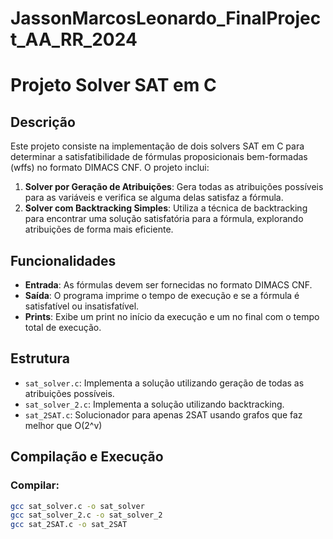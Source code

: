 # JassonMarcosLeonardo_FinalProject_AA_RR_2024

# Projeto Solver SAT em C

## Descrição

Este projeto consiste na implementação de dois solvers SAT em C para determinar a satisfatibilidade de fórmulas proposicionais bem-formadas (wffs) no formato DIMACS CNF. O projeto inclui:

1. **Solver por Geração de Atribuições**: Gera todas as atribuições possíveis para as variáveis e verifica se alguma delas satisfaz a fórmula.
2. **Solver com Backtracking Simples**: Utiliza a técnica de backtracking para encontrar uma solução satisfatória para a fórmula, explorando atribuições de forma mais eficiente.

## Funcionalidades

- **Entrada**: As fórmulas devem ser fornecidas no formato DIMACS CNF.
- **Saída**: O programa imprime o tempo de execução e se a fórmula é satisfatível ou insatisfatível.
- **Prints**: Exibe um print no início da execução e um no final com o tempo total de execução.

## Estrutura

- `sat_solver.c`: Implementa a solução utilizando geração de todas as atribuições possíveis.
- `sat_solver_2.c`: Implementa a solução utilizando backtracking.
- `sat_2SAT.c`: Solucionador para apenas 2SAT usando grafos que faz melhor que O(2^v)
  
## Compilação e Execução

### Compilar:

```bash
gcc sat_solver.c -o sat_solver
gcc sat_solver_2.c -o sat_solver_2
gcc sat_2SAT.c -o sat_2SAT


